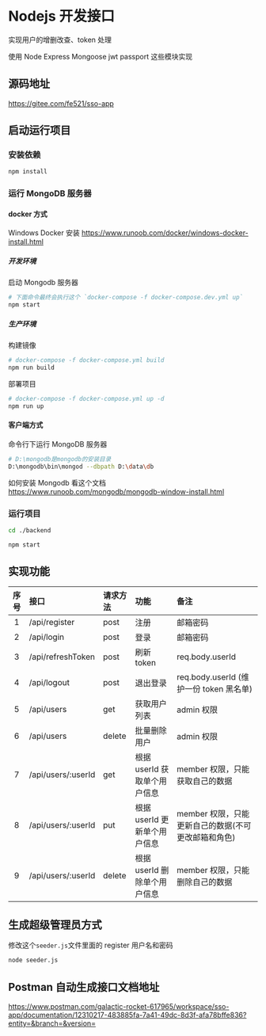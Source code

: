 # Nodejs 开发接口

实现用户的增删改查、token 处理

使用 Node Express Mongoose jwt passport 这些模块实现

## 源码地址

https://gitee.com/fe521/sso-app

## 启动运行项目

### 安装依赖

```bash
npm install
```

### 运行 MongoDB 服务器

#### docker 方式

Windows Docker 安装 https://www.runoob.com/docker/windows-docker-install.html

##### 开发环境

启动 Mongodb 服务器

```bash
# 下面命令最终会执行这个 `docker-compose -f docker-compose.dev.yml up`
npm start
```

##### 生产环境

构建镜像

```bash
# docker-compose -f docker-compose.yml build
npm run build
```

部署项目

```bash
# docker-compose -f docker-compose.yml up -d
npm run up
```

#### 客户端方式

命令行下运行 MongoDB 服务器

```bash
# D:\mongodb是mongodb的安装目录
D:\mongodb\bin\mongod --dbpath D:\data\db
```

如何安装 Mongodb 看这个文档 https://www.runoob.com/mongodb/mongodb-window-install.html

### 运行项目

```bash
cd ./backend
```

```bash
npm start
```

## 实现功能

| 序号 | 接口               | 请求方法 | 功能                         | 备注                                                |
| :--: | :----------------- | :------- | :--------------------------- | :-------------------------------------------------- |
|  1   | /api/register      | post     | 注册                         | 邮箱密码                                            |
|  2   | /api/login         | post     | 登录                         | 邮箱密码                                            |
|  3   | /api/refreshToken  | post     | 刷新 token                   | req.body.userId                                     |
|  4   | /api/logout        | post     | 退出登录                     | req.body.userId (维护一份 token 黑名单)             |
|  5   | /api/users         | get      | 获取用户列表                 | admin 权限                                          |
|  6   | /api/users         | delete   | 批量删除用户                 | admin 权限                                          |
|  7   | /api/users/:userId | get      | 根据 userId 获取单个用户信息 | member 权限，只能获取自己的数据                     |
|  8   | /api/users/:userId | put      | 根据 userId 更新单个用户信息 | member 权限，只能更新自己的数据(不可更改邮箱和角色) |
|  9   | /api/users/:userId | delete   | 根据 userId 删除单个用户信息 | member 权限，只能删除自己的数据                     |

## 生成超级管理员方式

修改这个`seeder.js`文件里面的 register 用户名和密码

```bash
node seeder.js
```

## Postman 自动生成接口文档地址

https://www.postman.com/galactic-rocket-617965/workspace/sso-app/documentation/12310217-483885fa-7a41-49dc-8d3f-afa78bffe836?entity=&branch=&version=
